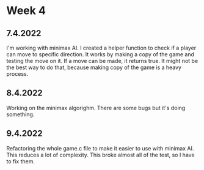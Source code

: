 # Week 4
## 7.4.2022
I'm working with minimax AI. I created a helper function to check if a player
can move to specific direction. It works by making a copy of the game and
testing the move on it. If a move can be made, it returns true. It might not be
the best way to do that, because making copy of the game is a heavy process.

## 8.4.2022
Working on the minimax algorighm. There are some bugs but it's doing something.

## 9.4.2022
Refactoring the whole game.c file to make it easier to use with minimax AI.
This reduces a lot of complexity. This broke almost all of the test, so I have
to fix them.
